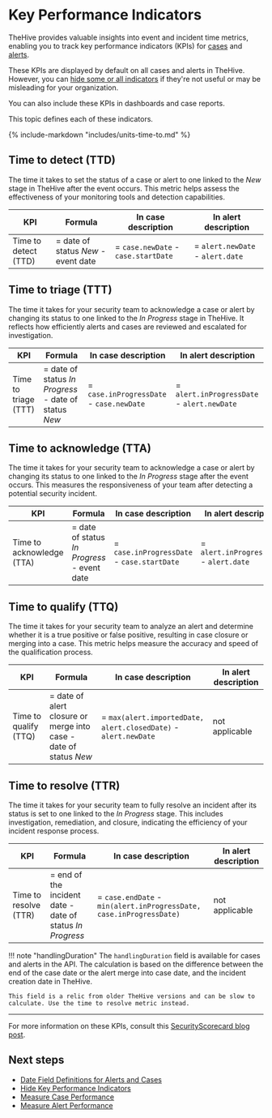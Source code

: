 # Key Performance Indicators

<!-- md:version 5.1 -->

TheHive provides valuable insights into event and incident time metrics, enabling you to track key performance indicators (KPIs) for [cases](../analyst-corner/cases/about-cases.md) and [alerts](../analyst-corner/alerts/about-alerts.md).

These KPIs are displayed by default on all cases and alerts in TheHive. However, you can [hide some or all indicators](../organization/configure-organization/manage-ui-configuration/hide-key-performance-indicators.md) if they're not useful or may be misleading for your organization.

You can also include these KPIs in dashboards and case reports.

This topic defines each of these indicators.

{% include-markdown "includes/units-time-to.md" %}

## Time to detect (TTD)

The time it takes to set the status of a case or alert to one linked to the *New* stage in TheHive after the event occurs. This metric helps assess the effectiveness of your monitoring tools and detection capabilities.

| KPI | Formula | In case description | In alert description |
|-----------|------------------|-------------------|--------------------|
| Time to detect (TTD) | = date of status *New* - event date | = `case.newDate` - `case.startDate` | = `alert.newDate` - `alert.date` |

## Time to triage (TTT)

The time it takes for your security team to acknowledge a case or alert by changing its status to one linked to the *In Progress* stage in TheHive. It reflects how efficiently alerts and cases are reviewed and escalated for investigation.

| KPI | Formula | In case description | In alert description |
|-----------|------------------|-------------------|--------------------|
| Time to triage (TTT) | = date of status *In Progress* - date of status *New* | = `case.inProgressDate` - `case.newDate` | = `alert.inProgressDate` - `alert.newDate` |

## Time to acknowledge (TTA)

The time it takes for your security team to acknowledge a case or alert by changing its status to one linked to the *In Progress* stage after the event occurs. This measures the responsiveness of your team after detecting a potential security incident.

| KPI | Formula | In case description | In alert description |
|-----------|------------------|-------------------|--------------------|
| Time to acknowledge (TTA) | = date of status *In Progress* - event date | = `case.inProgressDate` - `case.startDate` | = `alert.inProgressDate` - `alert.date` |

## Time to qualify (TTQ)

The time it takes for your security team to analyze an alert and determine whether it is a true positive or false positive, resulting in case closure or merging into a case. This metric helps measure the accuracy and speed of the qualification process.

| KPI | Formula | In case description | In alert description |
|-----------|------------------|-------------------|--------------------|
| Time to qualify (TTQ) | = date of alert closure or merge into case - date of status *New* | = `max(alert.importedDate, alert.closedDate)` - `alert.newDate` | not applicable |

## Time to resolve (TTR)

The time it takes for your security team to fully resolve an incident after its status is set to one linked to the *In Progress* stage. This includes investigation, remediation, and closure, indicating the efficiency of your incident response process.

| KPI | Formula | In case description | In alert description |
|-----------|------------------|-------------------|--------------------|
| Time to resolve (TTR) | = end of the incident date - date of status *In Progress* | = `case.endDate` - `min(alert.inProgressDate, case.inProgressDate)` | not applicable |

!!! note "handlingDuration"
    The `handlingDuration` field is available for cases and alerts in the API. The calculation is based on the difference between the end of the case date or the alert merge into case date, and the incident creation date in TheHive.  

    This field is a relic from older TheHive versions and can be slow to calculate. Use the time to resolve metric instead.

---

For more information on these KPIs, consult this [SecurityScorecard blog post](https://securityscorecard.com/blog/kpis-for-security-operations-incident-response/).

<h2>Next steps</h2>

* [Date Field Definitions for Alerts and Cases](../date-field-definitions-alerts-cases.md)
* [Hide Key Performance Indicators](../organization/configure-organization/manage-ui-configuration/hide-key-performance-indicators.md)
* [Measure Case Performance](measure-case-management-performance.md)
* [Measure Alert Performance](measure-alert-management-performance.md)
